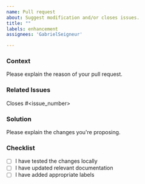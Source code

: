 ```yaml
---
name: Pull request
about: Suggest modification and/or closes issues.
title: ""
labels: enhancement
assignees: 'GabrielSeigneur'

---
```


### Context

Please explain the reason of your pull request.

### Related Issues

Closes #<issue_number>

### Solution

Please explain the changes you're proposing.

### Checklist

- [ ] I have tested the changes locally
- [ ] I have updated relevant documentation
- [ ] I have added appropriate labels
